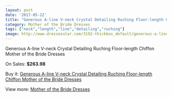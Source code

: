 ```yaml
---
layout: post
date: '2017-05-22'
title: "Generous A-line V-neck Crystal Detailing Ruching Floor-length Chiffon Mother of the Bride Dresses"
category: Mother of the Bride Dresses
tags: ["neck","length","line","detailing","ruching"]
image: http://www.dressesular.com/3192-thickbox_default/generous-a-line-v-neck-crystal-detailing-ruching-floor-length-chiffon-mother-of-the-bride-dresses.jpg
---
```

Generous A-line V-neck Crystal Detailing Ruching Floor-length Chiffon Mother of the Bride Dresses

On Sales: **$263.98**
<a href="https://www.dressesular.com/mother-of-the-bride-dresses/1168-generous-a-line-v-neck-crystal-detailing-ruching-floor-length-chiffon-mother-of-the-bride-dresses.html"><amp-img layout="responsive" width="600" height="600" src="//www.dressesular.com/3192-thickbox_default/generous-a-line-v-neck-crystal-detailing-ruching-floor-length-chiffon-mother-of-the-bride-dresses.jpg" alt="Generous A-line V-neck Crystal Detailing Ruching Floor-length Chiffon Mother of the Bride Dresses 0" /></a>
<a href="https://www.dressesular.com/mother-of-the-bride-dresses/1168-generous-a-line-v-neck-crystal-detailing-ruching-floor-length-chiffon-mother-of-the-bride-dresses.html"><amp-img layout="responsive" width="600" height="600" src="//www.dressesular.com/3194-thickbox_default/generous-a-line-v-neck-crystal-detailing-ruching-floor-length-chiffon-mother-of-the-bride-dresses.jpg" alt="Generous A-line V-neck Crystal Detailing Ruching Floor-length Chiffon Mother of the Bride Dresses 1" /></a>
<a href="https://www.dressesular.com/mother-of-the-bride-dresses/1168-generous-a-line-v-neck-crystal-detailing-ruching-floor-length-chiffon-mother-of-the-bride-dresses.html"><amp-img layout="responsive" width="600" height="600" src="//www.dressesular.com/3193-thickbox_default/generous-a-line-v-neck-crystal-detailing-ruching-floor-length-chiffon-mother-of-the-bride-dresses.jpg" alt="Generous A-line V-neck Crystal Detailing Ruching Floor-length Chiffon Mother of the Bride Dresses 2" /></a>

Buy it: [Generous A-line V-neck Crystal Detailing Ruching Floor-length Chiffon Mother of the Bride Dresses](https://www.dressesular.com/mother-of-the-bride-dresses/1168-generous-a-line-v-neck-crystal-detailing-ruching-floor-length-chiffon-mother-of-the-bride-dresses.html "Generous A-line V-neck Crystal Detailing Ruching Floor-length Chiffon Mother of the Bride Dresses")

View more: [Mother of the Bride Dresses](https://www.dressesular.com/6-mother-of-the-bride-dresses "Mother of the Bride Dresses")